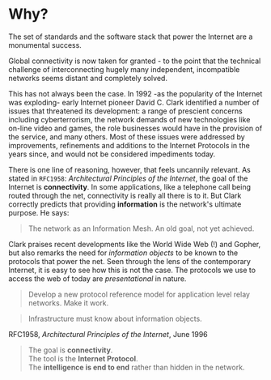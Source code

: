 # Why?

The set of standards and the software stack that power the Internet are a monumental success.

Global connectivity is now taken for granted - to the point that the technical challenge of interconnecting hugely many independent, incompatible networks seems distant and completely solved.

This has not always been the case. In 1992 -as the popularity of the Internet was exploding- early Internet pioneer David C. Clark identified a number of issues that threatened its development: a range of prescient concerns including cyberterrorism, the network demands of new technologies like on-line video and games, the role businesses would have in the provision of the service, and many others. Most of these issues were addressed by improvements, refinements and additions to the Internet Protocols in the years since, and would not be considered impediments today.

There is one line of reasoning, however, that feels uncannily relevant. As stated in ```RFC1958```: _Architectural Principles of the Internet_, the goal of the Internet is __connectivity__. In some applications, like a telephone call being routed through the net, connectivity is really all there is to it. But Clark correctly predicts that providing __information__ is the network's ultimate purpose. He says:

> The network as an Information Mesh. An old goal, not yet achieved.

Clark praises recent developments like the World Wide Web (!) and Gopher, but also remarks the need for _information objects_ to be known to the protocols that power the net. Seen through the lens of the contemporary Internet, it is easy to see how this is not the case. The protocols we use to access the web of today are _presentational_ in nature.


> Develop a new protocol reference model for application
> level relay networks. Make it work.


> Infrastructure must know about information objects.


RFC1958, _Architectural Principles of the Internet_, June 1996

> The goal is __connectivity__.\
> The tool is the __Internet Protocol__.\
> The __intelligence is end to end__ rather than hidden in the network.




